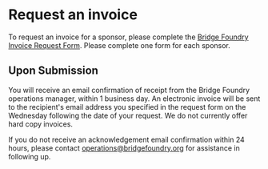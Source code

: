 # Request an invoice
To request an invoice for a sponsor, please complete the [Bridge Foundry Invoice Request Form](https://docs.google.com/forms/d/1gu6WG2Nifj_579VhML_KZWpvi0bM0YpqsgZptSmU6Lw/viewform). Please complete one form for each sponsor.

## Upon Submission
You will receive an email confirmation of receipt from the Bridge Foundry operations manager, within 1 business day. An electronic invoice will be sent to the recipient's email address you specified in the request form on the Wednesday following the date of your request. We do not currently offer hard copy invoices.

If you do not receive an acknowledgement email confirmation within 24 hours, please contact operations@bridgefoundry.org  for assistance in following up.
